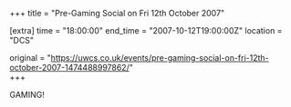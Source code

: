 +++
title = "Pre-Gaming Social on Fri 12th October 2007"

[extra]
time = "18:00:00"
end_time = "2007-10-12T19:00:00Z"
location = "DCS"

original = "https://uwcs.co.uk/events/pre-gaming-social-on-fri-12th-october-2007-1474488997862/"    
+++

GAMING\!

